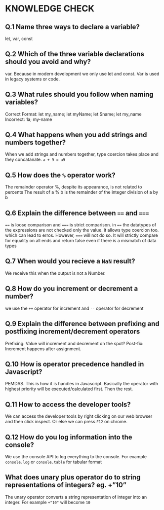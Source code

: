 # KNOWLEDGE CHECK

## Q.1 Name three ways to declare a variable?

let, var, const

## Q.2 Which of the three variable declarations should you avoid and why?

var. Because in modern development we only use let and const. Var is used in legacy systems or code.

## Q.3 What rules should you follow when naming variables?

Correct Format: let my_name; let myName; let $name; let my_name
Incorrect: 1a; my-name

## Q.4 What happens when you add strings and numbers together?

When we add strings and numbers together, type coercion takes place and they concatanate. `a + 9 = a9`

## Q.5 How does the `%` operator work?

The remainder operator %, despite its appearance, is not related to percents
The result of a % b is the remainder of the integer division of a by b

## Q.6 Explain the difference between `==` and `===`

`==` is loose comparison and `===` is strict comparison. in `==` the datatypes of the expressions are not checked only the value. it allows type coercion too. which can lead to erros. However, `===` will not do so. It will strictly compare for equality on all ends and return false even if there is a mismatch of data types

## Q.7 When would you recieve a `NaN` result?

We receive this when the output is not a Number.

## Q.8 How do you increment or decrement a number?

we use the `++` operator for increment and `--` operator for decrement

## Q.9 Explain the difference between prefixing and postfixing increment/decrement operators

Prefixing: Value will increment and decrement on the spot? Post-fix: Increment happens after assignment.

## Q.10 How is operator precedence handled in Javascript?

PEMDAS. This is how it is handles in Javascript. Basically the operator with highest priority will be executed/calculated first. Then the rest.

## Q.11 How to access the developer tools?

We can access the developer tools by right clicking on our web browser and then click inspect. Or else we can press `F12` on chrome.

## Q.12 How do you log information into the console?

We use the console API to log everything to the console. For example `console.log` or `console.table` for tabular format

## What does unary plus operator do to string representations of integers? eg. +”10”

The unary operator converts a string representation of integer into an integer. For example `+"10"` will become `10`
